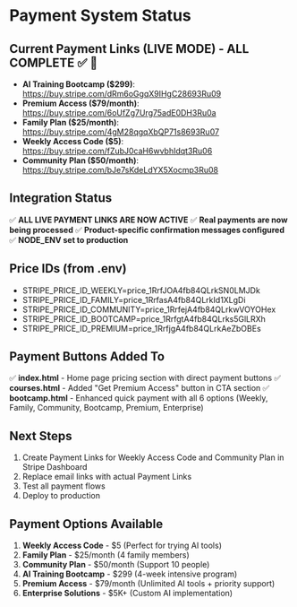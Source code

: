 # Payment System Status

## Current Payment Links (LIVE MODE) - ALL COMPLETE ✅ 🚀

- **AI Training Bootcamp ($299)**: <https://buy.stripe.com/dRm6oGgqX9IHgC28693Ru09>
- **Premium Access ($79/month)**: <https://buy.stripe.com/6oUfZg7Urg75adE0DH3Ru0a>
- **Family Plan ($25/month)**: <https://buy.stripe.com/4gM28qgqXbQP71s8693Ru07>
- **Weekly Access Code ($5)**: <https://buy.stripe.com/fZubJ0caH6wvbhIdqt3Ru06>
- **Community Plan ($50/month)**: <https://buy.stripe.com/bJe7sKdeLdYX5Xocmp3Ru08>

## Integration Status

✅ **ALL LIVE PAYMENT LINKS ARE NOW ACTIVE**
✅ **Real payments are now being processed**
✅ **Product-specific confirmation messages configured**
✅ **NODE_ENV set to production**

## Price IDs (from .env)

- STRIPE_PRICE_ID_WEEKLY=price_1RrfJOA4fb84QLrkSN0LMJDk
- STRIPE_PRICE_ID_FAMILY=price_1RrfasA4fb84QLrkId1XLgDi
- STRIPE_PRICE_ID_COMMUNITY=price_1RrfejA4fb84QLrkwVOYOHex
- STRIPE_PRICE_ID_BOOTCAMP=price_1RrfgtA4fb84QLrks5GlLRXh
- STRIPE_PRICE_ID_PREMIUM=price_1RrfjgA4fb84QLrkAeZbOBEs

## Payment Buttons Added To

✅ **index.html** - Home page pricing section with direct payment buttons
✅ **courses.html** - Added "Get Premium Access" button in CTA section
✅ **bootcamp.html** - Enhanced quick payment with all 6 options (Weekly, Family, Community, Bootcamp, Premium, Enterprise)

## Next Steps

1. Create Payment Links for Weekly Access Code and Community Plan in Stripe Dashboard
2. Replace email links with actual Payment Links
3. Test all payment flows
4. Deploy to production

## Payment Options Available

1. **Weekly Access Code** - $5 (Perfect for trying AI tools)
2. **Family Plan** - $25/month (4 family members)
3. **Community Plan** - $50/month (Support 10 people)
4. **AI Training Bootcamp** - $299 (4-week intensive program)
5. **Premium Access** - $79/month (Unlimited AI tools + priority support)
6. **Enterprise Solutions** - $5K+ (Custom AI implementation)
